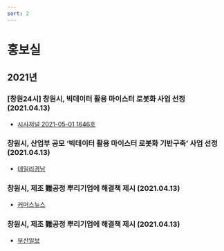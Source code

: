 ```yaml
---
sort: 2
---
```


# 홍보실

## 2021년

### [창원24시] 창원시, 빅데이터 활용 마이스터 로봇화 사업 선정 (2021.04.13)
- [시사저널 2021-05-01 1646호](http://www.sisajournal.com/news/articleView.html?idxno=215335)

### 창원시, 산업부 공모 ‘빅데이터 활용 마이스터 로봇화 기반구축’ 사업 선정 (2021.04.13)
- [데일리경남](http://www.dailygn.co.kr/news/articleView.html?idxno=13492)

### 창원시, 제조 難공정 뿌리기업에 해결책 제시 (2021.04.13)
- [커머스뉴스](http://www.commercenews.co.kr/news/newsview.php?ncode=1065623427945692)

### 창원시, 제조 難공정 뿌리기업에 해결책 제시 (2021.04.13)
- [부산일보](http://www.busan.com/view/busan/view.php?code=2021041310483281587)